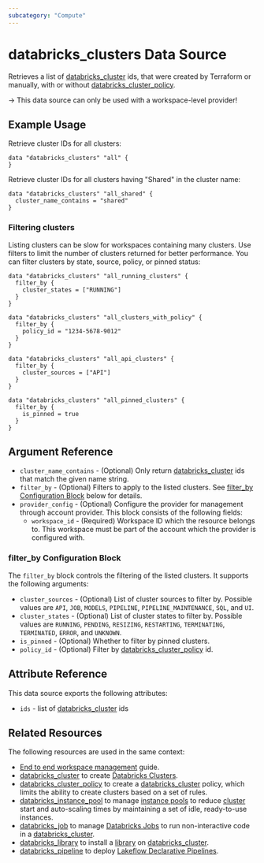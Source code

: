 ```yaml
---
subcategory: "Compute"
---
```

# databricks_clusters Data Source

Retrieves a list of [databricks_cluster](../resources/cluster.md#cluster_id) ids, that were created by Terraform or manually, with or without [databricks_cluster_policy](../resources/cluster_policy.md).

-> This data source can only be used with a workspace-level provider!

## Example Usage

Retrieve cluster IDs for all clusters:

```hcl
data "databricks_clusters" "all" {
}
```

Retrieve cluster IDs for all clusters having "Shared" in the cluster name:

```hcl
data "databricks_clusters" "all_shared" {
  cluster_name_contains = "shared"
}
```

### Filtering clusters

Listing clusters can be slow for workspaces containing many clusters. Use filters to limit the number of clusters returned for better performance. You can filter clusters by state, source, policy, or pinned status:

```hcl
data "databricks_clusters" "all_running_clusters" {
  filter_by {
    cluster_states = ["RUNNING"]
  }
}

data "databricks_clusters" "all_clusters_with_policy" {
  filter_by {
    policy_id = "1234-5678-9012"
  }
}

data "databricks_clusters" "all_api_clusters" {
  filter_by {
    cluster_sources = ["API"]
  }
}

data "databricks_clusters" "all_pinned_clusters" {
  filter_by {
    is_pinned = true
  }
}
```

## Argument Reference

* `cluster_name_contains` - (Optional) Only return [databricks_cluster](../resources/cluster.md#cluster_id) ids that match the given name string.
* `filter_by` - (Optional) Filters to apply to the listed clusters. See [filter_by Configuration Block](#filter_by-configuration-block) below for details.
* `provider_config` - (Optional) Configure the provider for management through account provider. This block consists of the following fields:
  * `workspace_id` - (Required) Workspace ID which the resource belongs to. This workspace must be part of the account which the provider is configured with.

### filter_by Configuration Block

The `filter_by` block controls the filtering of the listed clusters. It supports the following arguments:

* `cluster_sources` - (Optional) List of cluster sources to filter by. Possible values are `API`, `JOB`, `MODELS`, `PIPELINE`, `PIPELINE_MAINTENANCE`, `SQL`, and `UI`.
* `cluster_states` - (Optional) List of cluster states to filter by. Possible values are `RUNNING`, `PENDING`, `RESIZING`, `RESTARTING`, `TERMINATING`, `TERMINATED`, `ERROR`, and `UNKNOWN`.
* `is_pinned` - (Optional) Whether to filter by pinned clusters.
* `policy_id` - (Optional) Filter by [databricks_cluster_policy](../resources/cluster_policy.md) id.

## Attribute Reference

This data source exports the following attributes:

* `ids` - list of [databricks_cluster](../resources/cluster.md#cluster_id) ids

## Related Resources

The following resources are used in the same context:

* [End to end workspace management](../guides/workspace-management.md) guide.
* [databricks_cluster](../resources/cluster.md) to create [Databricks Clusters](https://docs.databricks.com/clusters/index.html).
* [databricks_cluster_policy](../resources/cluster_policy.md) to create a [databricks_cluster](../resources/cluster.md) policy, which limits the ability to create clusters based on a set of rules.
* [databricks_instance_pool](../resources/instance_pool.md) to manage [instance pools](https://docs.databricks.com/clusters/instance-pools/index.html) to reduce [cluster](../resources/cluster.md) start and auto-scaling times by maintaining a set of idle, ready-to-use instances.
* [databricks_job](../resources/job.md) to manage [Databricks Jobs](https://docs.databricks.com/jobs.html) to run non-interactive code in a [databricks_cluster](../resources/cluster.md).
* [databricks_library](../resources/library.md) to install a [library](https://docs.databricks.com/libraries/index.html) on [databricks_cluster](../resources/cluster.md).
* [databricks_pipeline](../resources/pipeline.md) to deploy [Lakeflow Declarative Pipelines](https://docs.databricks.com/aws/en/dlt).
